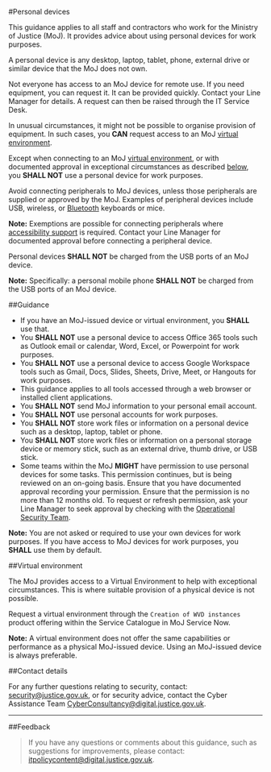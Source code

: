 #Personal devices

This guidance applies to all staff and contractors who work for the Ministry of Justice (MoJ). It provides advice about using personal devices for work purposes.

A personal device is any desktop, laptop, tablet, phone, external drive or similar device that the MoJ does not own.

Not everyone has access to an MoJ device for remote use. If you need equipment, you can request it. It can be provided quickly. Contact your Line Manager for details. A request can then be raised through the IT Service Desk.

In unusual circumstances, it might not be possible to organise provision of equipment. In such cases, you **CAN** request access to an MoJ [virtual environment](#virtual-environment).

Except when connecting to an MoJ [virtual environment](#virtual-environment), or with documented approval in exceptional circumstances as described [below](#guidance), you **SHALL NOT** use a personal device for work purposes.

Avoid connecting peripherals to MoJ devices, unless those peripherals are supplied or approved by the MoJ. Examples of peripheral devices include USB, wireless, or [Bluetooth](https://security-guidance.service.justice.gov.uk/bluetooth/) keyboards or mice.

**Note:** Exemptions are possible for connecting peripherals where [accessibility support](https://security-guidance.service.justice.gov.uk/bluetooth/#accessibility) is required. Contact your Line Manager for documented approval before connecting a peripheral device.

Personal devices **SHALL NOT** be charged from the USB ports of an MoJ device.

**Note:** Specifically: a personal mobile phone **SHALL NOT** be charged from the USB ports of an MoJ device.

##Guidance

* If you have an MoJ-issued device or virtual environment, you **SHALL** use that.
* You **SHALL NOT** use a personal device to access Office 365 tools such as Outlook email or calendar, Word, Excel, or Powerpoint for work purposes.
* You **SHALL NOT** use a personal device to access Google Workspace tools such as Gmail, Docs, Slides, Sheets, Drive, Meet, or Hangouts for work purposes.
* This guidance applies to all tools accessed through a web browser or installed client applications.
* You **SHALL NOT** send MoJ information to your personal email account.
* You **SHALL NOT** use personal accounts for work purposes.
* You **SHALL NOT** store work files or information on a personal device such as a desktop, laptop, tablet or phone.
* You **SHALL NOT** store work files or information on a personal storage device or memory stick, such as an external drive, thumb drive, or USB stick.
* Some teams within the MoJ **MIGHT** have permission to use personal devices for some tasks. This permission continues, but is being reviewed on an on-going basis. Ensure that you have documented approval recording your permission. Ensure that the permission is no more than 12 months old. To request or refresh permission, ask your Line Manager to seek approval by checking with the [Operational Security Team](mailto:OperationalSecurityTeam@justice.gov.uk).

**Note:** You are not asked or required to use your own devices for work purposes. If you have access to MoJ devices for work purposes, you **SHALL** use them by default.

##Virtual environment

The MoJ provides access to a Virtual Environment to help with exceptional circumstances. This is where suitable provision of a physical device is not possible.

Request a virtual environment through the `Creation of WVD instances` product offering within the Service Catalogue in MoJ Service Now.

**Note:** A virtual environment does not offer the same capabilities or performance as a physical MoJ-issued device. Using an MoJ-issued device is always preferable.

##Contact details

For any further questions relating to security, contact: [security@justice.gov.uk](mailto:security@justice.gov.uk), or for security advice, contact the Cyber Assistance Team [CyberConsultancy@digital.justice.gov.uk](mailto:CyberConsultancy@digital.justice.gov.uk).

---

##Feedback

> If you have any questions or comments about this guidance, such as suggestions for improvements, please contact: [itpolicycontent@digital.justice.gov.uk](mailto:itpolicycontent@digital.justice.gov.uk).

